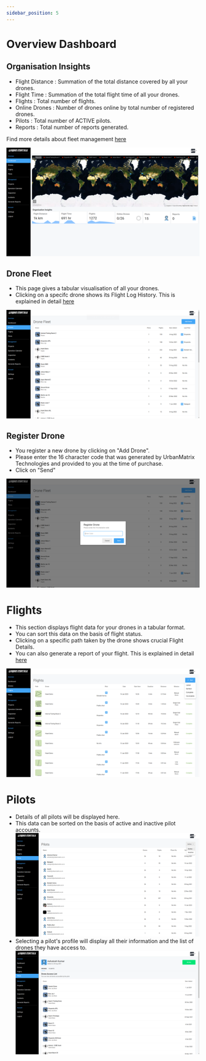 ```yaml
---
sidebar_position: 5
---
```


# Overview Dashboard

## Organisation Insights

- Flight Distance : Summation of the total distance covered by all your drones. 
- Flight Time : Summation of the total flight time of all your drones. 
- Flights : Total number of flights. 
- Online Drones : Number of drones online by total number of registered drones. 
- Pilots : Total number of ACTIVE pilots. 
- Reports : Total number of reports generated. 

Find more details about fleet management [here](/docs/matrix-console/features/fleet-management.md)  

![Dashboard](img/dashboard.png)


## Drone Fleet

- This page gives a tabular visualisation of all your drones. 
- Clicking on a specifc drone shows its Flight Log History. This is explained in detail [here](/docs/matrix-console/features/flight-log-history.md) 

![Drones](img/drones.png)

## Register Drone

- You register a new drone by clicking on "Add Drone".
- Please enter the 16 character code that was generated by UrbanMatrix Technologies and provided to you at the time of purchase.
- Click on "Send"

![Drones](img/register-drone.png)

# Flights

- This section displays flight data for your drones in a tabular format.
- You can sort this data on the basis of flight status.
- Clicking on a specific path taken by the drone shows crucial Flight Details.
- You can also generate a report of your flight. This is explained in detail [here](/docs/matrix-console/features/report.md) 

![Flights](img/flights.png)

# Pilots

- Details of all pilots will be displayed here. 
- This data can be sorted on the basis of active and inactive pilot accounts. 
![Pilots](img/pilots.png)
- Selecting a pilot's profile will display all their information and the list of drones they have access to.
![Pilot Profile](img/pilot-profile.png)